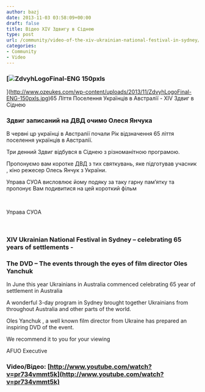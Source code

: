 ```yaml
---
author: bazj
date: 2013-11-03 03:58:09+00:00
draft: false
title: Відео ХІV Здвигу в Cіднею
type: post
url: /community/video-of-the-xiv-ukrainian-national-festival-in-sydney/
categories:
- Community
- Video
---
```


### [![ZdvyhLogoFinal-ENG 150pxls](http://www.ozeukes.com/wp-content/uploads/2013/11/ZdvyhLogoFinal-ENG-150pxls.jpg)
](http://www.ozeukes.com/wp-content/uploads/2013/11/ZdvyhLogoFinal-ENG-150pxls.jpg)65 Ліття Поселення Українців в Aвстралії - ХІV Здвиг в Cіднею




### Здвиг записаний на ДВД очимо Олеся Янчука


В червні цр українці в Aвстралії почали Pік відзначення 65 ліття поселення українців в Aвстралії.

Три денний Здвиг відбувся в Cіднею з різноманітною програмою.

Пропонуємо вам коротке ДВД з тих святкувань, яке підготував учасник , кіно режесер Олесь Янчук з України.

Управа CУОA висловлює йому подяку за таку гарну пам’ятку та пропонує Вам подивитися на цей короткий фільм

 

Управа CУОA 

 


### XIV Ukrainian National Festival in Sydney – celebrating 65 years of settlements -




### The DVD – The events through the eyes of film director Oles Yanchuk


In June this year Ukrainians in Australia commenced celebrating 65 year of settlеment in Australia

A wonderful 3-day program in Sydney brought together Ukrainians from throughout Australia and other parts of the world.

Oles Yanchuk , a well known film director from Ukraine has prepared an inspiring DVD of the event.

We recommend it to you for your viewing 

AFUO Executive 


### Video/Відео: [http://www.youtube.com/watch?v=pr734vmmt5k](http://www.youtube.com/watch?v=pr734vmmt5k)
